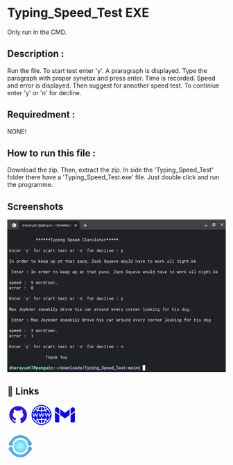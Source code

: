 # Typing_Speed_Test EXE

Only run in the CMD. 
## Description :

Run the file. To start test enter 'y'. A praragraph is displayed. Type the paragraph with proper synetax and press enter.  Time is recorded. Speed and error is displayed.  Then suggest for annother speed test. To continiue enter 'y' or 'n' for decline.

##  Requiredment :

NONE!
##  How to run this file :

Download the zip. Then, extract the zip. In side the 'Typing_Speed_Test' folder there have a 'Typing_Speed_Test.exe' 
file. Just double click and run the programme.


## Screenshots


 
![App Screenshot](https://github.com/dharayush7/pyimage/blob/image/Typing_Speed_Test/image1.png?raw=true)

## 🔗 Links

[![github](https://github.com/dharayush7/pyimage/blob/image/Icons/github.png?raw=true)](https://github.com/dharayush7)
[![Website](https://github.com/dharayush7/pyimage/blob/image/Icons/website.png?raw=true)](#)
[![gmail](https://github.com/dharayush7/pyimage/blob/image/Icons/gmail.png?raw=true)](mailto:ayushdh2@gmail.com)


 
  
![Logo](https://github.com/dharayush7/pyimage/blob/image/Icons/logo.png?raw=true)

